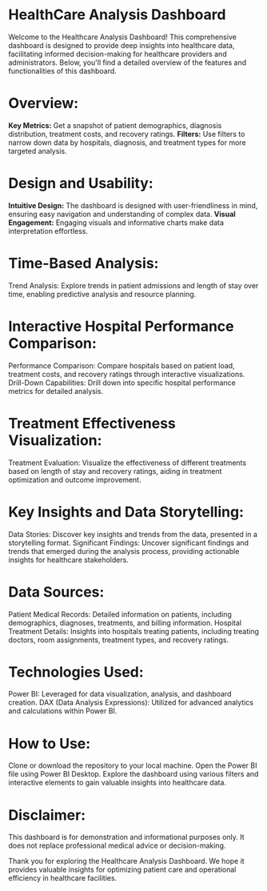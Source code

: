 # HealthCare Analysis Dashboard
Welcome to the Healthcare Analysis Dashboard!
This comprehensive dashboard is designed to provide deep insights into healthcare data, facilitating informed decision-making for healthcare providers and administrators. Below, you'll find a detailed overview of the features and functionalities of this dashboard.

# Overview:
**Key Metrics:** Get a snapshot of patient demographics, diagnosis distribution, treatment costs, and recovery ratings.
**Filters:** Use filters to narrow down data by hospitals, diagnosis, and treatment types for more targeted analysis.

# Design and Usability:
**Intuitive Design:** The dashboard is designed with user-friendliness in mind, ensuring easy navigation and understanding of complex data.
**Visual Engagement:** Engaging visuals and informative charts make data interpretation effortless.

# Time-Based Analysis:
Trend Analysis: Explore trends in patient admissions and length of stay over time, enabling predictive analysis and resource planning.

# Interactive Hospital Performance Comparison:
Performance Comparison: Compare hospitals based on patient load, treatment costs, and recovery ratings through interactive visualizations.
Drill-Down Capabilities: Drill down into specific hospital performance metrics for detailed analysis.

# Treatment Effectiveness Visualization:
Treatment Evaluation: Visualize the effectiveness of different treatments based on length of stay and recovery ratings, aiding in treatment optimization and outcome improvement.

# Key Insights and Data Storytelling:
Data Stories: Discover key insights and trends from the data, presented in a storytelling format.
Significant Findings: Uncover significant findings and trends that emerged during the analysis process, providing actionable insights for healthcare stakeholders.

# Data Sources:
Patient Medical Records: Detailed information on patients, including demographics, diagnoses, treatments, and billing information.
Hospital Treatment Details: Insights into hospitals treating patients, including treating doctors, room assignments, treatment types, and recovery ratings.

# Technologies Used:
Power BI: Leveraged for data visualization, analysis, and dashboard creation.
DAX (Data Analysis Expressions): Utilized for advanced analytics and calculations within Power BI.

# How to Use:
Clone or download the repository to your local machine.
Open the Power BI file using Power BI Desktop.
Explore the dashboard using various filters and interactive elements to gain valuable insights into healthcare data.

# Disclaimer:
This dashboard is for demonstration and informational purposes only. It does not replace professional medical advice or decision-making.

Thank you for exploring the Healthcare Analysis Dashboard. We hope it provides valuable insights for optimizing patient care and operational efficiency in healthcare facilities.
